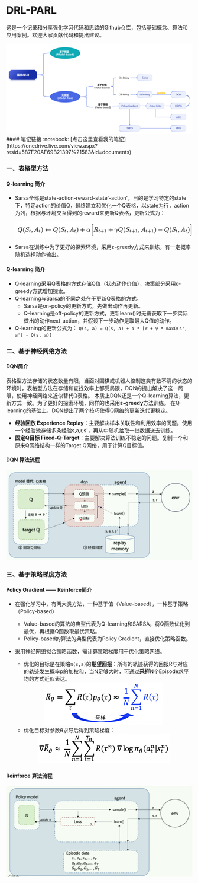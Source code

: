# DRL-PARL
这是一个记录和分享强化学习代码和思路的Github仓库，包括基础概念、算法和应用案例。欢迎大家贡献代码和提出建议。
<div align="center">
  <img src="https://github.com/YangRongtai/DRL-PARL/blob/master/RL%E6%A6%82%E8%A7%88.png">
</div>
#### 笔记链接
:notebook: [点击这里查看我的笔记](https://onedrive.live.com/view.aspx?resid=587F20AF69B21397%21583&id=documents)  

### 一、表格型方法
#### Q-learning 简介
- Sarsa全称是state-action-reward-state'-action'，目的是学习特定的state下，特定action的价值Q，最终建立和优化一个Q表格，以state为行，action为列，根据与环境交互得到的reward来更新Q表格，更新公式为：
  
  <div align="center">
    <img src="https://github.com/YangRongtai/DRL-PARL/blob/master/data/Sarsa.png">
  </div>
- Sarsa在训练中为了更好的探索环境，采用ε-greedy方式来训练，有一定概率随机选择动作输出。

#### Q-learning 简介
- Q-learning采用Q表格的方式存储Q值（状态动作价值），决策部分采用ε-greedy方式增加探索。
- Q-learning与Sarsa的不同之处在于更新Q表格的方式。
  - Sarsa是on-policy的更新方式，先做出动作再更新。
  - Q-learning是off-policy的更新方式，更新learn()时无需获取下一步实际做出的动作next_action，并假设下一步动作是取最大Q值的动作。
- Q-learning的更新公式为：
  `Q(s, a) = Q(s, a) + α * [r + γ * maxQ(s', a') - Q(s, a)]`

### 二、基于神经网络方法
#### DQN简介
  表格型方法存储的状态数量有限，当面对围棋或机器人控制这类有数不清的状态的环境时，表格型方法在存储和查找效率上都受局限，DQN的提出解决了这一局限，使用神经网络来近似替代Q表格。
本质上DQN还是一个Q-learning算法，更新方式一致。为了更好的探索环境，同样的也采用**ε-greedy**方法训练。
在Q-learning的基础上，DQN提出了两个技巧使得Q网络的更新迭代更稳定。
- **经验回放 Experience Replay**：主要解决样本关联性和利用效率的问题。使用一个经验池存储多条经验s,a,r,s'，再从中随机抽取一批数据送去训练。
- **固定Q目标 Fixed-Q-Target**：主要解决算法训练不稳定的问题。复制一个和原来Q网络结构一样的Target Q网络，用于计算Q目标值。
#### DQN 算法流程
  <div align="center">
    <img src="https://github.com/YangRongtai/DRL-PARL/blob/master/data/DQN.png">
  </div>

### 三、基于策略梯度方法
#### Policy Gradient —— Reinforce简介
- 在强化学习中，有两大类方法，一种基于值（Value-based），一种基于策略（Policy-based）
  - Value-based的算法的典型代表为Q-learning和SARSA，将Q函数优化到最优，再根据Q函数取最优策略。
  - Policy-based的算法的典型代表为Policy Gradient，直接优化策略函数。

- 采用神经网络拟合策略函数，需计算策略梯度用于优化策略网络。
  - 优化的目标是在策略`π(s,a)`的**期望回报**：所有的轨迹获得的回报R与对应的轨迹发生概率p的加权和，当N足够大时，可通过**采样**N个Episode求平均的方式近似表达。
  <div align="center">
    <img src="https://github.com/YangRongtai/DRL-PARL/blob/master/data/sample.png">
  </div>

   - 优化目标对参数θ求导后得到策略梯度：
  <div align="center">
    <img src="https://github.com/YangRongtai/DRL-PARL/blob/master/data/gradient.png">
  </div>

#### Reinforce 算法流程
  <div align="center">
    <img src="https://github.com/YangRongtai/DRL-PARL/blob/master/data/Reinfroce_procedure.png">
  </div>
